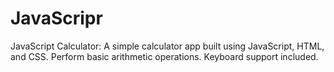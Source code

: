 # JavaScripr
JavaScript Calculator: A simple calculator app built using JavaScript, HTML, and CSS. Perform basic arithmetic operations. Keyboard support included.
